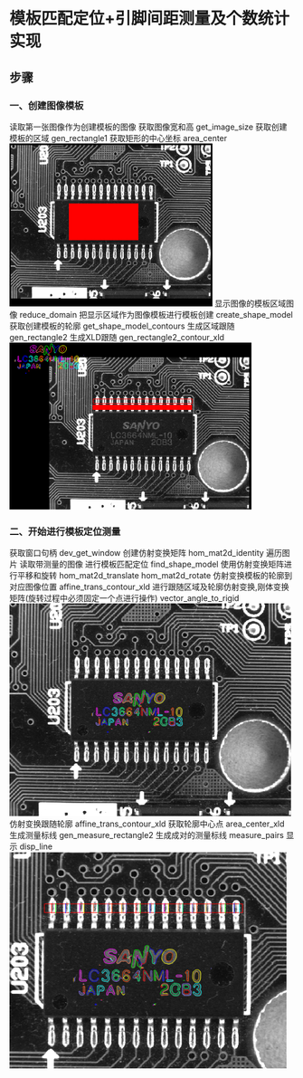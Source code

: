 # 模板匹配定位+引脚间距测量及个数统计实现
## 步骤
### 一、创建图像模板
读取第一张图像作为创建模板的图像
获取图像宽和高 get_image_size
获取创建模板的区域 gen_rectangle1
获取矩形的中心坐标 area_center
![alt text](image.png)
显示图像的模板区域图像 reduce_domain
把显示区域作为图像模板进行模板创建 create_shape_model
获取创建模板的轮廓 get_shape_model_contours
生成区域跟随 gen_rectangle2
生成XLD跟随 gen_rectangle2_contour_xld
![alt text](image-1.png)
### 二、开始进行模板定位测量
获取窗口句柄 dev_get_window
创建仿射变换矩阵 hom_mat2d_identity
遍历图片
    读取带测量的图像
    进行模板匹配定位 find_shape_model
    使用仿射变换矩阵进行平移和旋转 hom_mat2d_translate hom_mat2d_rotate
    仿射变换模板的轮廓到对应图像位置 affine_trans_contour_xld
    进行跟随区域及轮廓仿射变换,刚体变换矩阵(旋转过程中必须固定一个点进行操作) vector_angle_to_rigid
    ![alt text](image-2.png)
    仿射变换跟随轮廓 affine_trans_contour_xld
    获取轮廓中心点 area_center_xld
    生成测量标线 gen_measure_rectangle2
    生成成对的测量标线 measure_pairs
    显示 disp_line
![alt text](image-3.png)
    


